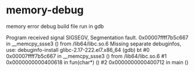 # memory-debug
memory error debug
build file  run in gdb

Program received signal SIGSEGV, Segmentation fault.
0x00007ffff7b5c667 in __memcpy_ssse3 () from /lib64/libc.so.6
Missing separate debuginfos, use: debuginfo-install glibc-2.17-222.el7.x86_64
(gdb) bt
#0  0x00007ffff7b5c667 in __memcpy_ssse3 () from /lib64/libc.so.6
#1  0x0000000000400618 in fun(char*) ()
#2  0x0000000000400712 in main ()
